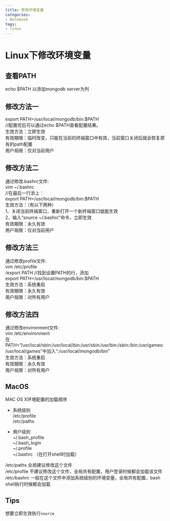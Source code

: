 ```yaml
---
title: 修改环境变量
categories:
- Notebook
tags:
- linux
---
```


# Linux下修改环境变量

## 查看PATH
echo $PATH
以添加mongodb server为列

## 修改方法一
export PATH=/usr/local/mongodb/bin:$PATH  
//配置完后可以通过echo $PATH查看配置结果。  
生效方法：立即生效  
有效期限：临时改变，只能在当前的终端窗口中有效，当前窗口关闭后就会恢复原有的path配置  
用户局限：仅对当前用户

## 修改方法二
通过修改.bashrc文件:  
vim ~/.bashrc  
//在最后一行添上：  
export PATH=/usr/local/mongodb/bin:$PATH  
生效方法：（有以下两种）  
1、关闭当前终端窗口，重新打开一个新终端窗口就能生效  
2、输入“source ~/.bashrc”命令，立即生效  
有效期限：永久有效  
用户局限：仅对当前用户

## 修改方法三
通过修改profile文件:  
vim /etc/profile  
/export PATH //找到设置PATH的行，添加  
export PATH=/usr/local/mongodb/bin:$PATH  
生效方法：系统重启  
有效期限：永久有效  
用户局限：对所有用户

## 修改方法四
通过修改environment文件:  
vim /etc/environment  
在PATH=”/usr/local/sbin:/usr/local/bin:/usr/sbin:/usr/bin:/sbin:/bin:/usr/games:/usr/local/games”中加入“:/usr/local/mongodb/bin”  
生效方法：系统重启  
有效期限：永久有效  
用户局限：对所有用户


## MacOS
MAC OS X环境配置的加载顺序

- 系统级别  
/etc/profile  
/etc/paths 

- 用户级别  
~/.bash_profile   
~/.bash_login   
~/.profile   
~/.bashrc  （在打开shell时加载）

/etc/paths 全局建议修改这个文件  
/etc/profile 不建议修改这个文件，全局共有配置，用户登录时候都会加载该文件  
/etc/bashrc 一般在这个文件中添加系统级别的环境变量，全局共有配置，bash shell执行时候都会加载

## Tips
想要立即生效执行`source`